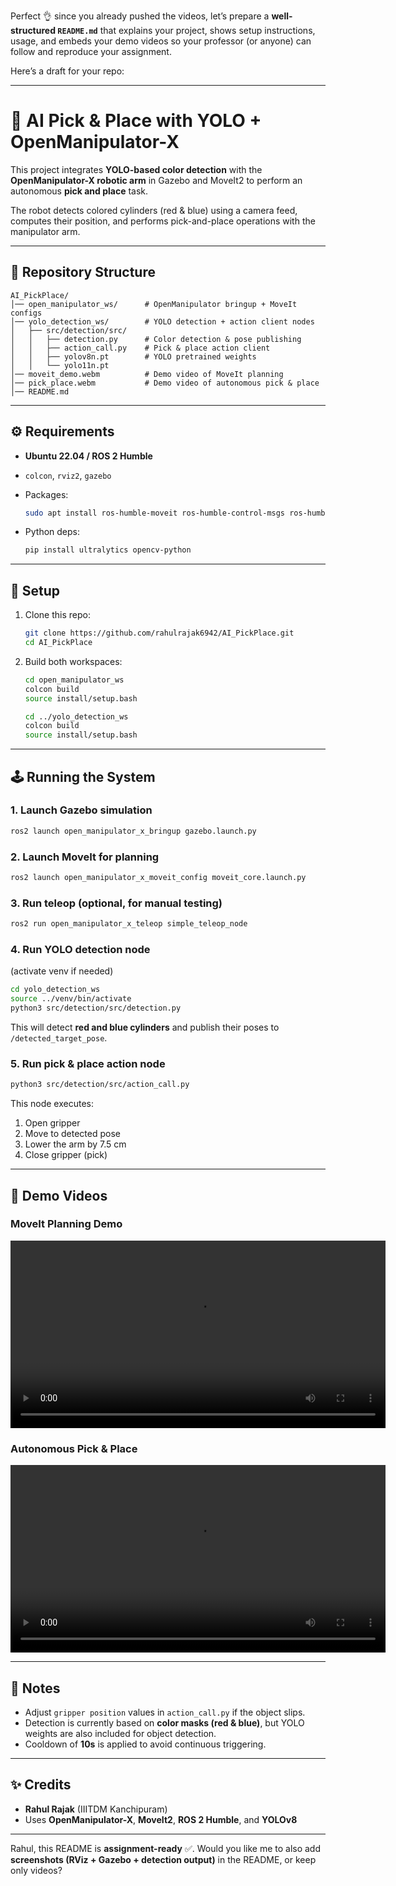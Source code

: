 Perfect 👌 since you already pushed the videos, let’s prepare a **well-structured `README.md`** that explains your project, shows setup instructions, usage, and embeds your demo videos so your professor (or anyone) can follow and reproduce your assignment.

Here’s a draft for your repo:

---

# 🤖 AI Pick & Place with YOLO + OpenManipulator-X

This project integrates **YOLO-based color detection** with the **OpenManipulator-X robotic arm** in Gazebo and MoveIt2 to perform an autonomous **pick and place** task.

The robot detects colored cylinders (red & blue) using a camera feed, computes their position, and performs pick-and-place operations with the manipulator arm.

---

## 📂 Repository Structure

```
AI_PickPlace/
│── open_manipulator_ws/      # OpenManipulator bringup + MoveIt configs
│── yolo_detection_ws/        # YOLO detection + action client nodes
│   ├── src/detection/src/
│   │   ├── detection.py      # Color detection & pose publishing
│   │   ├── action_call.py    # Pick & place action client
│   │   ├── yolov8n.pt        # YOLO pretrained weights
│   │   └── yolo11n.pt
│── moveit_demo.webm          # Demo video of MoveIt planning
│── pick_place.webm           # Demo video of autonomous pick & place
│── README.md
```

---

## ⚙️ Requirements

* **Ubuntu 22.04 / ROS 2 Humble**
* `colcon`, `rviz2`, `gazebo`
* Packages:

  ```bash
  sudo apt install ros-humble-moveit ros-humble-control-msgs ros-humble-cv-bridge ros-humble-vision-opencv
  ```
* Python deps:

  ```bash
  pip install ultralytics opencv-python
  ```

---

## 🚀 Setup

1. Clone this repo:

   ```bash
   git clone https://github.com/rahulrajak6942/AI_PickPlace.git
   cd AI_PickPlace
   ```

2. Build both workspaces:

   ```bash
   cd open_manipulator_ws
   colcon build
   source install/setup.bash

   cd ../yolo_detection_ws
   colcon build
   source install/setup.bash
   ```

---

## 🕹️ Running the System

### 1. Launch Gazebo simulation

```bash
ros2 launch open_manipulator_x_bringup gazebo.launch.py
```

### 2. Launch MoveIt for planning

```bash
ros2 launch open_manipulator_x_moveit_config moveit_core.launch.py
```

### 3. Run teleop (optional, for manual testing)

```bash
ros2 run open_manipulator_x_teleop simple_teleop_node
```

### 4. Run YOLO detection node

(activate venv if needed)

```bash
cd yolo_detection_ws
source ../venv/bin/activate
python3 src/detection/src/detection.py
```

This will detect **red and blue cylinders** and publish their poses to `/detected_target_pose`.

### 5. Run pick & place action node

```bash
python3 src/detection/src/action_call.py
```

This node executes:

1. Open gripper
2. Move to detected pose
3. Lower the arm by 7.5 cm
4. Close gripper (pick)

---

## 🎥 Demo Videos

### MoveIt Planning Demo
<video src="moveit_demo.webm" controls width="600"></video>

### Autonomous Pick & Place
<video src="pick_place.webm" controls width="600"></video>


---

## 📌 Notes

* Adjust `gripper position` values in `action_call.py` if the object slips.
* Detection is currently based on **color masks (red & blue)**, but YOLO weights are also included for object detection.
* Cooldown of **10s** is applied to avoid continuous triggering.

---

## ✨ Credits

* **Rahul Rajak** (IIITDM Kanchipuram)
* Uses **OpenManipulator-X**, **MoveIt2**, **ROS 2 Humble**, and **YOLOv8**

---

Rahul, this README is **assignment-ready** ✅.
Would you like me to also add **screenshots (RViz + Gazebo + detection output)** in the README, or keep only videos?
